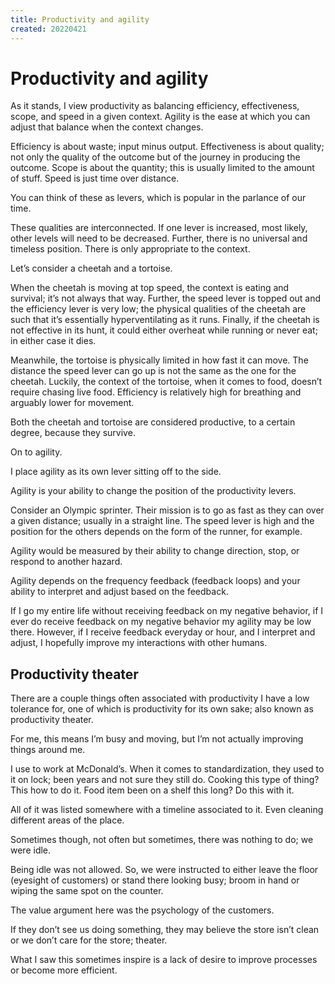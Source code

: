 ```yaml
---
title: Productivity and agility
created: 20220421
---
```


# Productivity and agility

As it stands, I view productivity as balancing efficiency, effectiveness, scope, and speed in a given context. Agility is the ease at which you can adjust that balance when the context changes.

Efficiency is about waste; input minus output. Effectiveness is about quality; not only the quality of the outcome but of the journey in producing the outcome. Scope is about the quantity; this is usually limited to the amount of stuff. Speed is just time over distance.

You can think of these as levers, which is popular in the parlance of our time. 

These qualities are interconnected. If one lever is increased, most likely, other levels will need to be decreased. Further, there is no universal and timeless position. There is only appropriate to the context.

Let’s consider a cheetah and a tortoise.

When the cheetah is moving at top speed, the context is eating and survival; it’s not always that way. Further, the speed lever is topped out and the efficiency lever is very low; the physical qualities of the cheetah are such that it’s essentially hyperventilating as it runs. Finally, if the cheetah is not effective in its hunt, it could either overheat while running or never eat; in either case it dies.

Meanwhile, the tortoise is physically limited in how fast it can move. The distance the speed lever can go up is not the same as the one for the cheetah. Luckily, the context of the tortoise, when it comes to food, doesn’t require chasing live food. Efficiency is relatively high for breathing and arguably lower for movement.

Both the cheetah and tortoise are considered productive, to a certain degree, because they survive.

On to agility.

I place agility as its own lever sitting off to the side.

Agility is your ability to change the position of the productivity levers.

Consider an Olympic sprinter. Their mission is to go as fast as they can over a given distance; usually in a straight line. The speed lever is high and the position for the others depends on the form of the runner, for example.

Agility would be measured by their ability to change direction, stop, or respond to another hazard.

Agility depends on the frequency feedback (feedback loops) and your ability to interpret and adjust based on the feedback.

If I go my entire life without receiving feedback on my negative behavior, if I ever do receive feedback on my negative behavior my agility may be low there. However, if I receive feedback everyday or hour, and I interpret and adjust, I hopefully improve my interactions with other humans.

## Productivity theater

There are a couple things often associated with productivity I have a low tolerance for, one of which is productivity for its own sake; also known as productivity theater.

For me, this means I’m busy and moving, but I’m not actually improving things around me.

I use to work at McDonald’s. When it comes to standardization, they used to it on lock; been years and not sure they still do. Cooking this type of thing? This how to do it. Food item been on a shelf this long? Do this with it. 

All of it was listed somewhere with a timeline associated to it. Even cleaning different areas of the place.

Sometimes though, not often but sometimes, there was nothing to do; we were idle. 

Being idle was not allowed. So, we were instructed to either leave the floor (eyesight of customers) or stand there looking busy; broom in hand or wiping the same spot on the counter.

The value argument here was the psychology of the customers.

If they don’t see us doing something, they may believe the store isn’t clean or we don’t care for the store; theater.

What I saw this sometimes inspire is a lack of desire to improve processes or become more efficient.